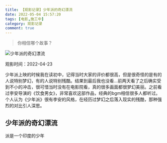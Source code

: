 ```yaml
---
title: 【观影记录】少年派的奇幻漂流
date: 2022-05-04 15:57:20
tags: [电影,施工中]
category: 观影记录
comment: true
---
```


> 你相信哪个故事？

![少年派的奇幻漂流](https://cdn.jsdelivr.net/gh/liuSheng0/image-hosting@main/blog-image/p1784592701.4tr507voyco0.webp)

观影时间：2022-04-23

少年派上映的时候我在读初中，记得当时大家的评价都很高，但是很奇怪的是有的人说特别梦幻，有的人说特别残酷。结果到最后我也没看...前两天看了之后确实受到不小的冲击，很可惜当时没有在电影院看，真的很多画面都很梦幻美丽。之前看过李安导演的《饮食男女》，非常喜欢这部作品，经典的bgm相信很多人都听过。个人认为《少年派》很有李安的风格，在经历过梦幻之后落入现实的残酷，那种强烈的对比引人深思。

## 少年派的奇幻漂流

派是一个印度的少年
